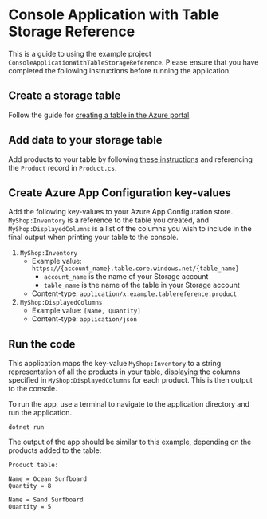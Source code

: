 ﻿# Console Application with Table Storage Reference

This is a guide to using the example project `ConsoleApplicationWithTableStorageReference`. Please ensure that you have completed the following instructions before running the application.

## Create a storage table

Follow the guide for [creating a table in the Azure portal](https://learn.microsoft.com/en-us/azure/storage/tables/table-storage-quickstart-portal).

## Add data to your storage table

Add products to your table by following [these instructions](https://learn.microsoft.com/en-us/azure/cosmos-db/table/quickstart-dotnet?toc=https%3A%2F%2Flearn.microsoft.com%2Fen-us%2Fazure%2Fstorage%2Ftables%2Ftoc.json&bc=https%3A%2F%2Flearn.microsoft.com%2Fen-us%2Fazure%2Fbread%2Ftoc.json&tabs=azure-cli%2Cwindows#create-an-item) and referencing the `Product` record in `Product.cs`.

## Create Azure App Configuration key-values

Add the following key-values to your Azure App Configuration store. `MyShop:Inventory` is a reference to the table you created, and `MyShop:DisplayedColumns` is a list of the columns you wish to include in the final output when printing your table to the console.

1. `MyShop:Inventory`
    - Example value: `https://{account_name}.table.core.windows.net/{table_name}` 
        - `account_name` is the name of your Storage account
        - `table_name` is the name of the table in your Storage account
    - Content-type: `application/x.example.tablereference.product`
2. `MyShop:DisplayedColumns`
    - Example value: `[Name, Quantity]`
    - Content-type: `application/json`

## Run the code

This application maps the key-value `MyShop:Inventory` to a string representation of all the products in your table, displaying the columns specified in `MyShop:DisplayedColumns` for each product. This is then output to the console.

To run the app, use a terminal to navigate to the application directory and run the application.

```dotnetcli
dotnet run
```

The output of the app should be similar to this example, depending on the products added to the table:

```output
Product table:

Name = Ocean Surfboard
Quantity = 8

Name = Sand Surfboard
Quantity = 5
```